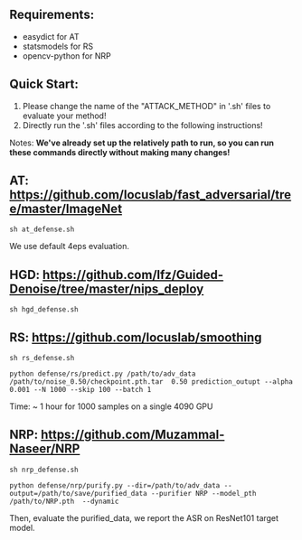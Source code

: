 ## Requirements:

- easydict for AT
- statsmodels for RS
- opencv-python for NRP

## Quick Start:
1. Please change the name of the "ATTACK_METHOD" in '.sh' files to evaluate your method!
2. Directly run the '.sh' files according to the following instructions!

Notes: **We've already set up the relatively path to run, so you can run these commands directly without making many changes!**

## AT: https://github.com/locuslab/fast_adversarial/tree/master/ImageNet

```
sh at_defense.sh
```
We use default 4eps evaluation.

## HGD: https://github.com/lfz/Guided-Denoise/tree/master/nips_deploy

```
sh hgd_defense.sh
```

## RS: https://github.com/locuslab/smoothing

```
sh rs_defense.sh
```
```
python defense/rs/predict.py /path/to/adv_data /path/to/noise_0.50/checkpoint.pth.tar  0.50 prediction_outupt --alpha 0.001 --N 1000 --skip 100 --batch 1
```

Time: ~ 1 hour for 1000 samples on a single 4090 GPU

## NRP: https://github.com/Muzammal-Naseer/NRP

```
sh nrp_defense.sh
```

```
python defense/nrp/purify.py --dir=/path/to/adv_data --output=/path/to/save/purified_data --purifier NRP --model_pth /path/to/NRP.pth  --dynamic
```

Then, evaluate the purified_data, we report the ASR on ResNet101 target model.


